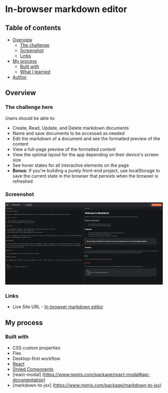 # In-browser markdown editor

## Table of contents

- [Overview](#overview)
  - [The challenge](#the-challenge)
  - [Screenshot](#screenshot)
  - [Links](#links)
- [My process](#my-process)
  - [Built with](#built-with)
  - [What I learned](#what-i-learned)
- [Author](#author)

## Overview

### The challenge here

Users should be able to:

- Create, Read, Update, and Delete markdown documents
- Name and save documents to be accessed as needed
- Edit the markdown of a document and see the formatted preview of the content
- View a full-page preview of the formatted content
- View the optimal layout for the app depending on their device's screen size
- See hover states for all interactive elements on the page
- **Bonus**: If you're building a purely front-end project, use localStorage to save the current state in the browser that persists when the browser is refreshed

### Screenshot

![](./screenshot.png)

### Links

- Live Site URL - [In-browser markdown editor](https://adusei-browser-markdown-editor.netlify.app)

## My process

### Built with

- CSS custom properties
- Flex
- Desktop-first workflow
- [React](https://reactjs.org/)
- [Styled Components](https://styled-components.com/)
- [react-modal] (https://www.npmjs.com/package/react-modal#api-documentation)
- [markdown-to-jsx] (https://www.npmjs.com/package/markdown-to-jsx)

